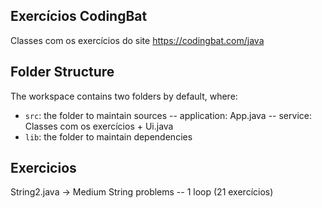 ## Exercícios CodingBat

Classes com os exercícios do site https://codingbat.com/java

## Folder Structure

The workspace contains two folders by default, where:

- `src`: the folder to maintain sources
    -- application: App.java
    -- service: Classes com os exercícios + Ui.java
- `lib`: the folder to maintain dependencies

## Exercicios

String2.java -> Medium String problems -- 1 loop (21 exercícios)



